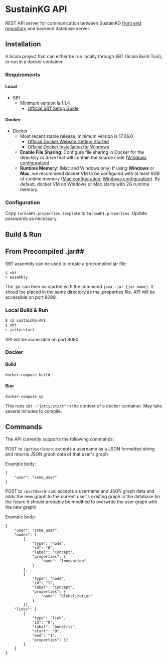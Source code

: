 # SustainKG API #

REST API server for communication between SustainKG [front end repository](https://github.com/greenguy33/sustainKG) and backend database server.

## Installation ##
A Scala project that can either be run locally through SBT (Scala Build Tool), or run in a docker container.

### Requirements ###
#### Local
- SBT 
	- Minimum version is 1.1.4
		- [Official SBT Setup Guide](https://www.scala-sbt.org/release/docs/Setup.html)

#### Docker
- Docker
    - Most recent stable release, minimum version is 17.06.0
      - [Official Docker Website Getting Started](https://docs.docker.com/engine/getstarted/step_one/)
      - [Official Docker Installation for Windows](https://docs.docker.com/docker-for-windows/install/)
    - **Enable File Sharing**:  Configure file sharing in Docker for the directory or drive that will contain the source code ([Windows configuration](https://docs.docker.com/docker-for-windows/#file-sharing))
    - **Runtime Memory**: (Mac and Windows only) If using **Windows** or **Mac**, we recommend docker VM to be configured with at least 6GB of runtime memory ([Mac configuration](https://docs.docker.com/docker-for-mac/#advanced), [Windows configuration](https://docs.docker.com/docker-for-windows/#advanced)).  By default, docker VM on Windows or Mac starts with 2G runtime memory.

### Configuration ###
Copy `turboAPI.properties.template` to `turboAPI.properties`.  Update passwords as necessary.


## Build & Run ##

## From Precompiled .jar##
SBT assembly can be used to create a precompiled jar file:
```
$ sbt
> assembly
```
The .jar can then be started with the command `java -jar [jar_name]`. It shoud lbe placed in the same directory as the .properties file. API will be accessible on port 8089.

### Local Build & Run ###
```sh
$ cd sustainKG-API
$ sbt
> jetty:start
```
API will be accessible on port 8080.

### Docker ###
#### Build
```
docker-compose build
```
#### Run
```
docker-compose up
```

This runs `sbt ~"jetty:start"` in the context of a docker container.  May take several minutes to compile.

## Commands

The API currently supports the following commands:

POST to `/getUserGraph`: accepts a username as a JSON formatted string and returns JSON graph data of that user's graph

Example body: 

```
{
    "user": "some_user"
}
```

POST to `/postUserGraph`: accepts a username and JSON graph data and adds the new graph to the current user's existing graph in the database (in the future it should probably be modified to overwrite the user graph with the new graph)

Example body:

```
{
    "user": "some_user",
    "nodes": [
        {
            "type": "node",
            "id": "0",
            "label": "Concept",
            "properties": {
                "name": "Innovation"
            }
        },
        {
            "type": "node",
            "id": "1",
            "label": "Concept",
            "properties": {
                "name": "Globalization"
            }
        }],
    "links": [
        {
            "type": "link",
            "id": "0",
            "label": "benefits",
            "start": "0",
            "end": "1",
            "properties": {}
        }
    ]
}
```

